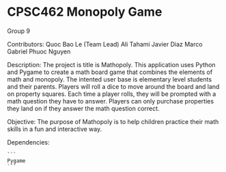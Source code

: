# CPSC462 Monopoly Game

Group 9

Contributors:
Quoc Bao Le (Team Lead)
Ali Tahami
Javier Diaz
Marco Gabriel
Phuoc Nguyen

Description: The project is title is Mathopoly. This application uses Python and Pygame to create a math board game that combines the elements
of math and monopoly. The intented user base is elementary level students and their parents. Players will roll a dice to move around the board and land
on property squares. Each time a player rolls, they will be prompted with a math question they have to answer. Players can only purchase properties they
land on if they answer the math question correct.

Objective: The purpose of Mathopoly is to help children practice their math skills in a fun and interactive way.

Dependencies:

    ```
    Pygame
    ```
